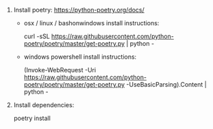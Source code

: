 1. Install poetry: https://python-poetry.org/docs/ 

	- osx / linux / bashonwindows install instructions:

	  curl -sSL https://raw.githubusercontent.com/python-poetry/poetry/master/get-poetry.py | python -

	- windows powershell install instructions:

	  (Invoke-WebRequest -Uri https://raw.githubusercontent.com/python-poetry/poetry/master/get-poetry.py -UseBasicParsing).Content | python -


2. Install dependencies:

	poetry install